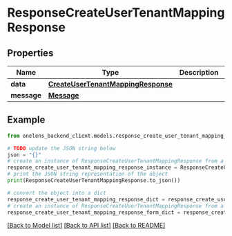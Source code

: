 # ResponseCreateUserTenantMappingResponse


## Properties

Name | Type | Description | Notes
------------ | ------------- | ------------- | -------------
**data** | [**CreateUserTenantMappingResponse**](CreateUserTenantMappingResponse.md) |  | 
**message** | [**Message**](Message.md) |  | 

## Example

```python
from onelens_backend_client.models.response_create_user_tenant_mapping_response import ResponseCreateUserTenantMappingResponse

# TODO update the JSON string below
json = "{}"
# create an instance of ResponseCreateUserTenantMappingResponse from a JSON string
response_create_user_tenant_mapping_response_instance = ResponseCreateUserTenantMappingResponse.from_json(json)
# print the JSON string representation of the object
print(ResponseCreateUserTenantMappingResponse.to_json())

# convert the object into a dict
response_create_user_tenant_mapping_response_dict = response_create_user_tenant_mapping_response_instance.to_dict()
# create an instance of ResponseCreateUserTenantMappingResponse from a dict
response_create_user_tenant_mapping_response_form_dict = response_create_user_tenant_mapping_response.from_dict(response_create_user_tenant_mapping_response_dict)
```
[[Back to Model list]](../README.md#documentation-for-models) [[Back to API list]](../README.md#documentation-for-api-endpoints) [[Back to README]](../README.md)


